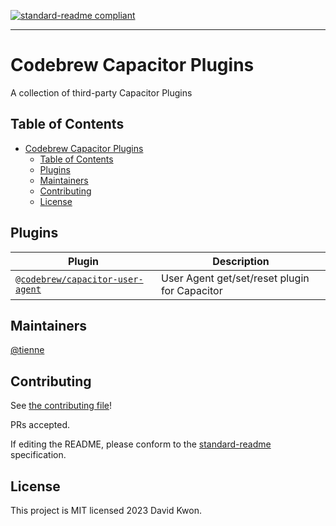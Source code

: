 [![standard-readme compliant](https://img.shields.io/badge/standard--readme-OK-green.svg?style=flat-square)](https://github.com/RichardLitt/standard-readme)

<hr>

# Codebrew Capacitor Plugins

A collection of third-party Capacitor Plugins

## Table of Contents

- [Codebrew Capacitor Plugins](#codebrew-capacitor-plugins)
    - [Table of Contents](#table-of-contents)
    - [Plugins](#plugins)
    - [Maintainers](#maintainers)
    - [Contributing](#contributing)
    - [License](#license)

## Plugins

| Plugin                                                              | Description                                                                                          |
|---------------------------------------------------------------------|------------------------------------------------------------------------------------------------------|
| [`@codebrew/capacitor-user-agent`](./packages/user-agent/README.md) | User Agent get/set/reset plugin for Capacitor |

## Maintainers

[@tienne](https://github.com/tienne)

## Contributing

See [the contributing file](CONTRIBUTING.md)!

PRs accepted.

If editing the README, please conform to the [standard-readme](https://github.com/RichardLitt/standard-readme) specification.

## License

This project is MIT licensed 2023 David Kwon.
